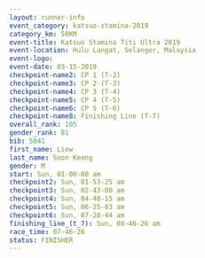 ```yaml
---
layout: runner-info 
event_category: katsuo-stamina-2019 
category_km: 50KM 
event-title: Katsuo Stamina Titi Ultra 2019 
event-location: Hulu Langat, Selangor, Malaysia 
event-logo: 
event-date: 03-15-2019 
checkpoint-name2: CP 1 (T-2) 
checkpoint-name3: CP 2 (T-3) 
checkpoint-name4: CP 3 (T-4) 
checkpoint-name5: CP 4 (T-5) 
checkpoint-name6: CP 5 (T-6) 
checkpoint-name8: Finishing Line (T-7) 
overall_rank: 105
gender_rank: 81
bib: 5041
first_name: Liew
last_name: Soon Keong
gender: M
start: Sun, 01-00-00 am
checkpoint2: Sun, 01-53-25 am
checkpoint3: Sun, 02-43-00 am
checkpoint4: Sun, 04-40-15 am
checkpoint5: Sun, 06-25-03 am
checkpoint6: Sun, 07-28-44 am
finishing_line_(t_7): Sun, 08-46-26 am
race_time: 07-46-26
status: FINISHER
---
```

